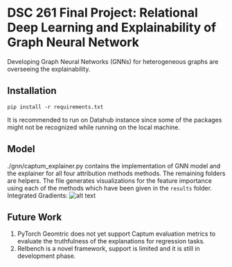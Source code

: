 # DSC 261 Final Project: Relational Deep Learning and Explainability of Graph Neural Network
Developing Graph Neural Networks (GNNs) for heterogeneous graphs are overseeing the explainability.

## Installation 
```
pip install -r requirements.txt
```
It is recommended to run on Datahub instance since some of the packages might not be recognized while running on the local machine.

## Model
./gnn/captum_explainer.py contains the implementation of GNN model and the explainer for all four attribution methods methods. The remaining folders are helpers.
The file generates visualizations for the feature importance using each of the methods which have been given in the ```results``` folder.
Integrated Gradients: 
![alt text](https://github.com/shreya2031/gnn-explainainability/tree/main/results/feature_importance_IntegratedGradients.png)

## Future Work
1. PyTorch Geomtric does not yet support Captum evaluation metrics to evaluate the truthfulness of the explanations for regression tasks. 
2. Relbench is a novel framework, support is limited and it is still in development phase. 
